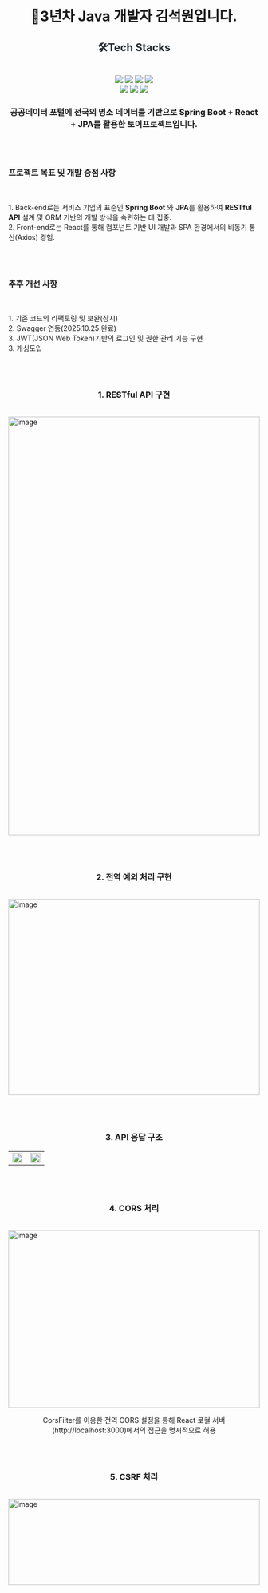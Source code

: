 <h1 align="center">👋3년차 Java 개발자 김석원입니다.</h1>
<div align= "center">
    <h2 align="center" style="border-bottom: 1px solid #d8dee4; color: #282d33;">🛠️Tech Stacks</h2><br> 
    <div style="margin: 0 auto; align="center"> <img src="https://img.shields.io/badge/Git-F05032?style=for-the-badge&logo=Git&logoColor=white">
          <img src="https://img.shields.io/badge/HTML5-E34F26?style=for-the-badge&logo=HTML5&logoColor=white">
          <img src="https://img.shields.io/badge/Java-007396?style=for-the-badge&logo=Java&logoColor=white">
          <img src="https://img.shields.io/badge/Javascript-F7DF1E?style=for-the-badge&logo=Javascript&logoColor=white">
          <br/><img src="https://img.shields.io/badge/MariaDB-003545?style=for-the-badge&logo=MariaDB&logoColor=white">
          <img src="https://img.shields.io/badge/React-61DAFB?style=for-the-badge&logo=React&logoColor=white">
          <img src="https://img.shields.io/badge/Spring-6DB33F?style=for-the-badge&logo=Spring&logoColor=white">
    </div>
</div>

<h3 align="center">공공데이터 포털에 전국의 명소 데이터를 기반으로 Spring Boot + React + JPA를 활용한 토이프로젝트입니다.</h3>


<br><br>

<h3 align="left">프로젝트 목표 및 개발 중점 사항</h3><br>
<p align="left">
    1. Back-end로는 서비스 기업의 표준인 <strong>Spring Boot</strong> 와 <strong>JPA</strong>를 활용하여 <strong>RESTful API</strong> 설계 및 ORM 기반의 개발 방식을 숙련하는 데 집중.<br>
    2. Front-end로는 React를 통해 컴포넌트 기반 UI 개발과 SPA 환경에서의 비동기 통신(Axios) 경험.
</p>

<br><br>

<h3 align="left">추후 개선 사항</h3><br>
<p align="left">
    1. 기존 코드의 리팩토링 및 보완(상시)<br>
    2. Swagger 연동(2025.10.25 완료)<br>
    3. JWT(JSON Web Token)기반의 로그인 및 권한 관리 기능 구현<br>
    3. 캐싱도입 
</p>

<br><br>

<h3 align="center">1. RESTful API 구현</h3><br>
<img style="width: 100%;" height="838" alt="image" src="https://github.com/user-attachments/assets/14eabecd-dfe9-4c8e-817f-03943ca4b7fa" />

<br><br>

<h3 align="center">2. 전역 예외 처리 구현</h3><br>
<img style="width: 100%;" height="393" alt="image" src="https://github.com/user-attachments/assets/ebd5174d-8c14-44a3-9db0-a8439f37db2e" />

<br><br>

<h3 align="center">3. API 응답 구조</h3>
<table>
  <tr>
    <td width="50%">
      <img src="https://github.com/user-attachments/assets/6516dbda-09dd-40de-8d99-9c873d377525" style="width: 100%;"/>      
    </td>
    <td width="50%">
      <img src="https://github.com/user-attachments/assets/40c5b5e2-e473-4e90-8697-87b2f4e13dc5" style="width: 100%;"/>
    </td>
  </tr>
</table>

<br><br>

<h3 align="center">4. CORS 처리</h3><br>
<img style="width: 100%;" height="356" alt="image" src="https://github.com/user-attachments/assets/8ae6c16d-2eb4-426a-ba81-f944f863df1b" />

<p align="center">
   CorsFilter를 이용한 전역 CORS 설정을 통해 React 로컬 서버(http://localhost:3000)에서의 접근을 명시적으로 허용
</p>

<br><br>

<h3 align="center">5. CSRF 처리</h3><br>
<img style="width: 100%;" height="173" alt="image" src="https://github.com/user-attachments/assets/bd74a18b-555c-4156-bd0f-5c39199645aa" />





    
    
    
